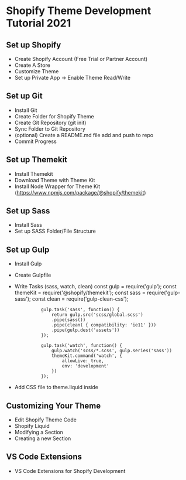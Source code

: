 # Shopify Theme Development Tutorial 2021

## Set up Shopify
- Create Shopify Account (Free Trial or Partner Account)
- Create A Store
- Customize Theme
- Set up Private App -> Enable Theme Read/Write

## Set up Git
- Install Git
- Create Folder for Shopify Theme
- Create Git Repository (git init)
- Sync Folder to Git Repository
- (optional) Create a README.md file add and push to repo
- Commit Progress

## Set up Themekit
- Install Themekit
- Download Theme with Theme Kit
- Install Node Wrapper for Theme Kit (https://www.npmjs.com/package/@shopify/themekit)

## Set up Sass
- Install Sass
- Set up SASS Folder/File Structure

## Set up Gulp
- Install Gulp
- Create Gulpfile
- Write Tasks (sass, watch, clean)
                const gulp = require('gulp');
                const themeKit = require('@shopify/themekit');
                const sass = require('gulp-sass');
                const clean = require('gulp-clean-css');

                gulp.task('sass', function() {
                    return gulp.src('scss/global.scss')
                    .pipe(sass())
                    .pipe(clean( { compatibility: 'ie11' }))
                    .pipe(gulp.dest('assets'))
                });

                gulp.task('watch', function() {
                    gulp.watch('scss/*.scss', gulp.series('sass'))
                    themeKit.command('watch', {
                        allowLive: true,
                        env: 'development'
                    })
                });
- Add CSS file to theme.liquid inside <head>

## Customizing Your Theme
- Edit Shopify Theme Code
- Shopify Liquid
- Modifying a Section
- Creating a new Section

## VS Code Extensions
- VS Code Extensions for Shopify Development